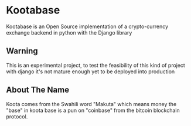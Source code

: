 # Kootabase
Kootabase is an Open Source implementation of a crypto-currency exchange backend in python with the Django library

## Warning
This is an experimental project, to test the feasibility of this kind of project with django it's not mature enough yet to be deployed into production

## About The Name 
Koota comes from the Swahili word "Makuta" which means money the "base" in koota base is a pun on "coinbase" from the bitcoin blockchain protocol.
